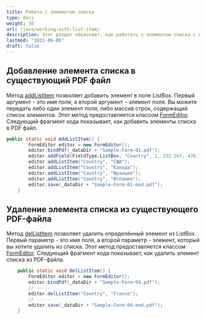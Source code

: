 ```yaml
---
title: Работа с элементом списка
type: docs
weight: 30
url: /java/working-with-list-item/
description: Этот раздел объясняет, как работать с элементом списка с использованием com.aspose.pdf.facades и класса FormEditor.
lastmod: "2021-06-05"
draft: false
---
```


## Добавление элемента списка в существующий PDF файл

Метод [addListItem](https://reference.aspose.com/pdf/java/com.aspose.pdf.facades/FormEditor#addListItem-java.lang.String-java.lang.String-) позволяет добавить элемент в поле ListBox. Первый аргумент - это имя поля, а второй аргумент - элемент поля. Вы можете передать либо один элемент поля, либо массив строк, содержащий список элементов. Этот метод предоставляется классом [FormEditor](https://reference.aspose.com/pdf/java/com.aspose.pdf.facades/FormEditor). Следующий фрагмент кода показывает, как добавить элементы списка в PDF файл.

```java
public static void AddListItem() {
        FormEditor editor = new FormEditor();
        editor.bindPdf(_dataDir + "Sample-Form-01.pdf");
        editor.addField(FieldType.ListBox, "Country", 1, 232.56f, 476.75f, 352.28f, 514.03f);
        editor.addListItem("Country", "США");
        editor.addListItem("Country", "Канада");
        editor.addListItem("Country", "Франция");
        editor.addListItem("Country", "Испания");
        editor.save(_dataDir + "Sample-Form-01-mod.pdf");
    }
```


## Удаление элемента списка из существующего PDF-файла

Метод [delListItem](https://reference.aspose.com/pdf/java/com.aspose.pdf.facades/FormEditor#delListItem-java.lang.String-java.lang.String-) позволяет удалить определённый элемент из ListBox. Первый параметр - это имя поля, а второй параметр - элемент, который вы хотите удалить из списка. Этот метод предоставляется классом [FormEditor](https://reference.aspose.com/pdf/java/com.aspose.pdf.facades/FormEditor). Следующий фрагмент кода показывает, как удалить элемент списка из PDF-файла.

```java
    public static void DelListItem() {
        FormEditor editor = new FormEditor();
        editor.bindPdf(_dataDir + "Sample-Form-04.pdf");
        // -----
        editor.delListItem("Country", "France");
        // -----
        editor.save(_dataDir + "Sample-Form-04-mod.pdf");
    }
```